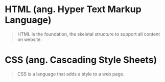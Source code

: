 # HTML (ang. Hyper Text Markup Language)

> HTML is the foundation, the skeletal structure to support all content on website.

# CSS (ang. Cascading Style Sheets)

> CSS is a language that adds a style to a web page.
